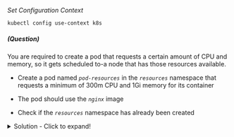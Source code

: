 
*_Set Configuration Context_*

`kubectl config use-context k8s`

##### (Question)
You are required to create a pod that requests a certain amount of CPU and memory, so it gets scheduled
to-a node that has those resources available.

- Create a pod named _`pod-resources`_ in the _`resources`_ namespace that requests a minimum of
300m CPU and 1Gi memory for its container

- The pod should use the _`nginx`_ image

- Check if the _`resources`_ namespace has already been created


<details>
<summary>
Solution - Click to expand!
</summary>

```yaml
# Check if namespace exist
kubectl get ns | grep resources

# Create namespace if not exist
kubectl create ns resources

# Create pod with requested configuration
kubectl run pod-resources -n resources --image=nginx --requests=cpu=300m,memory=1Gi

#Verify the configuration
kubectl describe po pod-resources -n resources | grep -i cpu
      cpu:        300m

kubectl describe po pod-resources -n resources | grep -i memory
      memory:     1Gi

kubectl describe po pod-resources -n resources | grep -i "image:"
    Image:          nginx

```

</details>
